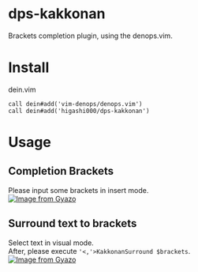 # dps-kakkonan
Brackets completion plugin, using the denops.vim.

# Install
dein.vim
```
call dein#add('vim-denops/denops.vim')
call dein#add('higashi000/dps-kakkonan')
```

# Usage
## Completion Brackets
Please input some brackets in insert mode.<br>
[![Image from Gyazo](https://i.gyazo.com/977511c3215785e40f41329fdabb5bb4.gif)](https://gyazo.com/977511c3215785e40f41329fdabb5bb4)

## Surround text to brackets
Select text in visual mode.<br>
After, please execute `'<,'>KakkonanSurround $brackets`.<br>
[![Image from Gyazo](https://i.gyazo.com/5a26d3728eab1dadf90b6c15a6aea632.gif)](https://gyazo.com/5a26d3728eab1dadf90b6c15a6aea632)

